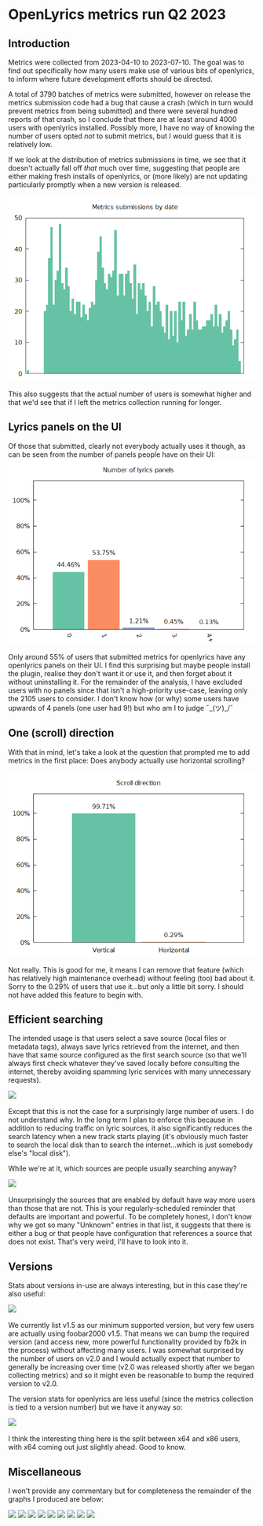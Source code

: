 # OpenLyrics metrics run Q2 2023

## Introduction

Metrics were collected from 2023-04-10 to 2023-07-10. The goal was to find out specifically how many users make use of various bits of openlyrics, to inform where future development efforts should be directed.

A total of 3790 batches of metrics were submitted, however on release the metrics submission code had a bug that cause a crash (which in turn would prevent metrics from being submitted) and there were several hundred reports of that crash, so I conclude that there are at least around 4000 users with openlyrics installed. Possibly more, I have no way of knowing the number of users opted *not* to submit metrics, but I would guess that it is relatively low.

If we look at the distribution of metrics submissions in time, we see that it doesn't actually fall off *that* much over time, suggesting that people are either making fresh installs of openlyrics, or (more likely) are not updating particularly promptly when a new version is released.

![](img/out_indate.png)

This also suggests that the actual number of users is somewhat higher and that we'd see that if I left the metrics collection running for longer.

## Lyrics panels on the UI

Of those that submitted, clearly not everybody actually uses it though, as can be seen from the number of panels people have on their UI:
![](img/out_numpanels.png)

Only around 55% of users that submitted metrics for openlyrics have any openlyrics panels on their UI. I find this surprising but maybe people install the plugin, realise they don't want it or use it, and then forget about it without uninstalling it. For the remainder of the analysis, I have excluded users with no panels since that isn't a high-priority use-case, leaving only the 2105 users to consider. I don't know how (or why) some users have upwards of 4 panels (one user had 9!) but who am I to judge ¯\_(ツ)_/¯

## One (scroll) direction

With that in mind, let's take a look at the question that prompted me to add metrics in the first place: Does anybody actually use horizontal scrolling?

![](img/out_scroll_dir.png)

Not really. This is good for me, it means I can remove that feature (which has relatively high maintenance overhead) without feeling (too) bad about it. Sorry to the 0.29% of users that use it...but only a little bit sorry. I should not have added this feature to begin with.

## Efficient searching

The intended usage is that users select a save source (local files or metadata tags), always save lyrics retrieved from the internet, and then have that same source configured as the first search source (so that we'll always first check whatever they've saved locally before consulting the internet, thereby avoiding spamming lyric services with many unnecessary requests).

![](out_localfirst.png)

Except that this is not the case for a surprisingly large number of users. I do not understand why. In the long term I plan to enforce this because in addition to reducing traffic on lyric sources, it also significantly reduces the search latency when a new track starts playing (it's obviously much faster to search the local disk than to search the internet...which is just somebody else's "local disk").

While we're at it, which sources are people usually searching anyway?

![](out_sources.png)

Unsurprisingly the sources that are enabled by default have way more users than those that are not. This is your regularly-scheduled reminder that defaults are important and powerful. To be completely honest, I don't know why we got so many "Unknown" entries in that list, it suggests that there is either a bug or that people have configuration that references a source that does not exist. That's very weird, I'll have to look into it.

## Versions

Stats about versions in-use are always interesting, but in this case they're also useful:

![](out_fb2kversions.png)

We currently list v1.5 as our minimum supported version, but very few users are actually using foobar2000 v1.5. That means we can bump the required version (and access new, more powerful functionality provided by fb2k in the process) without affecting many users. I was somewhat surprised by the number of users on v2.0 and I would actually expect that number to generally be increasing over time (v2.0 was released shortly after we began collecting metrics) and so it might even be reasonable to bump the required version to v2.0.
 
The version stats for openlyrics are less useful (since the metrics collection is tied to a version number) but we have it anyway so:

![](out_openlyricsver.png)

I think the interesting thing here is the split between x64 and x86 users, with x64 coming out just slightly ahead. Good to know.


## Miscellaneous
I won't provide any commentary but for completeness the remainder of the graphs I produced are below:

![](out_autosave.png)
![](out_savedir.png)
![](out_savesrc.png)
![](out_portable.png)
![](out_darkmode.png)
![](out_dpi.png)
![](out_scrolltime.png)
![](out_scrolltype.png)
![](out_autoedits.png)
